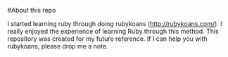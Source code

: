 #About this repo

I started learning ruby through doing rubykoans (http://rubykoans.com/). I really enjoyed the experience of learning Ruby through this method. This repository was created for my future reference. If I can help you with rubykoans, please drop me a note.
